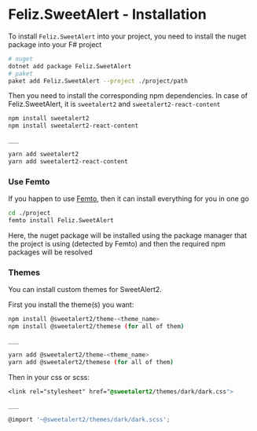 # Feliz.SweetAlert - Installation

To install `Feliz.SweetAlert` into your project, you need to install the nuget package into your F# project
```bash
# nuget
dotnet add package Feliz.SweetAlert
# paket
paket add Feliz.SweetAlert --project ./project/path
```
Then you need to install the corresponding npm dependencies. In case of Feliz.SweetAlert, it is `sweetalert2` and `sweetalert2-react-content`
```bash
npm install sweetalert2
npm install sweetalert2-react-content

___

yarn add sweetalert2
yarn add sweetalert2-react-content
```

### Use Femto

If you happen to use [Femto](https://github.com/Zaid-Ajaj/Femto), then it can install everything for you in one go
```bash
cd ./project
femto install Feliz.SweetAlert
```
Here, the nuget package will be installed using the package manager that the project is using (detected by Femto) and then the required npm packages will be resolved

### Themes

You can install custom themes for SweetAlert2.

First you install the theme(s) you want:
```bash
npm install @sweetalert2/theme-<theme_name>
npm install @sweetalert2/themese (for all of them)

___

yarn add @sweetalert2/theme-<theme_name>
yarn add @sweetalert2/themese (for all of them)
```

Then in your css or scss:

```css
<link rel="stylesheet" href="@sweetalert2/themes/dark/dark.css">

___

@import '~@sweetalert2/themes/dark/dark.scss';
```
